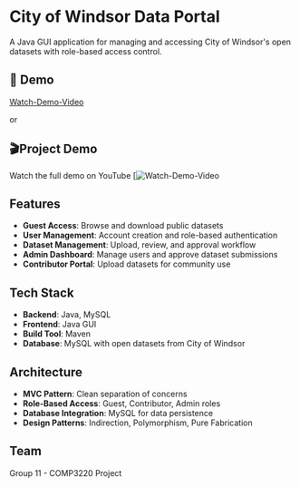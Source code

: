 # City of Windsor Data Portal

A Java GUI application for managing and accessing City of Windsor's open datasets with role-based access control.

## 🎥 Demo
[Watch-Demo-Video](project.mp4)

or 
## 🎬Project Demo
Watch the full demo on YouTube 
[![Watch-Demo-Video](https://youtu.be/7TfRqrcnZGA)

## Features
- **Guest Access**: Browse and download public datasets
- **User Management**: Account creation and role-based authentication
- **Dataset Management**: Upload, review, and approval workflow
- **Admin Dashboard**: Manage users and approve dataset submissions
- **Contributor Portal**: Upload datasets for community use

## Tech Stack
- **Backend**: Java, MySQL
- **Frontend**: Java GUI 
- **Build Tool**: Maven
- **Database**: MySQL with open datasets from City of Windsor

## Architecture
- **MVC Pattern**: Clean separation of concerns
- **Role-Based Access**: Guest, Contributor, Admin roles
- **Database Integration**: MySQL for data persistence
- **Design Patterns**: Indirection, Polymorphism, Pure Fabrication

## Team
Group 11 - COMP3220 Project


